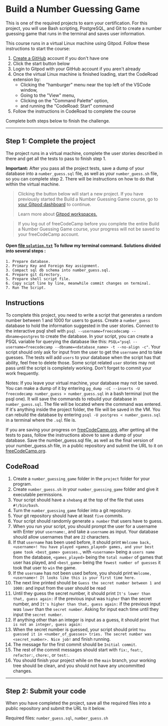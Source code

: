 Build a Number Guessing Game
============================

This is one of the required projects to earn your certification. For this project, you will use Bash scripting, PostgreSQL, and Git to create a number guessing game that runs in the terminal and saves user information.

This course runs in a virtual Linux machine using Gitpod. Follow these instructions to start the course:

1.  [Create a GitHub](https://github.com/join "Source Code Link") account if you don't have one
2.  Click the start button below
3.  Login to Gitpod with your GitHub account if you aren't already
4.  Once the virtual Linux machine is finished loading, start the CodeRoad extension by:
    *   Clicking the "hamburger" menu near the top left of the VSCode window,
    *   Going to the "View" menu,
    *   Clicking on the "Command Palette" option,
    *   and running the "CodeRoad: Start" command
5.  Follow the instructions in CodeRoad to complete the course

Complete both steps below to finish the challenge.

* * *

Step 1: Complete the project
----------------------------

The project runs in a virtual machine, complete the user stories described in there and get all the tests to pass to finish step 1.

**Important:** After you pass all the project tests, save a dump of your database into a `number_guess.sql` file, as well as your `number_guess.sh` file, so you can complete step 2. There will be instructions on how to do that within the virtual machine.

> Clicking the button below will start a new project. If you have previously started the Build a Number Guessing Game course, go to [your Gitpod dashboard](https://gitpod.io/workspaces) to continue.
> 
> Learn more about [Gitpod workspaces.](https://forum.freecodecamp.org/t/using-gitpod-in-the-curriculum/668669)

> If you log out of freeCodeCamp before you complete the entire Build a Number Guessing Game course, your progress will not be saved to your freeCodeCamp account.

#### Open [file `solution.txt`](solution.txt) To follow my terminal command. Solutions divided into several steps :
    1. Prepare database.
    2. Primary Key and Foreign Key assignment.
    3. Compact sql db schema into number_guess.sql.
    4. Prepare git directory.
    5. Prepare shell script file.
    6. Copy scipt line by line, meanwhile commit changes on terminal.
    7. Run The Script.

## Instructions
To complete this project, you need to write a script that generates a random number between 1 and 1000 for users to guess. Create a `number_guess` database to hold the information suggested in the user stories. Connect to the interactive psql shell with `psql --username=freecodecamp --dbname=postgres` to create the database. In your script, you can create a PSQL variable for querying the database like this: `PSQL="psql --username=freecodecamp --dbname=<database_name> -t --no-align -c"`. Your script should only ask for input from the user to get the `username` and to take guesses. The tests will add `users` to your database when the script has that ability, feel free to delete those. Some script related `user` stories may not pass until the script is completely working. Don't forget to commit your work frequently.

Notes:
If you leave your virtual machine, your database may not be saved. You can make a dump of it by entering `pg_dump -cC --inserts -U freecodecamp number_guess > number_guess.sql` in a bash terminal (not the psql one). It will save the commands to rebuild your database in `number_guess.sql`. The file will be located where the command was entered. If it's anything inside the project folder, the file will be saved in the VM. You can rebuild the database by entering `psql -U postgres < number_guess.sql` in a terminal where the `.sql` file is.

If you are saving your progress on [freeCodeCamp.org](https://www.freecodecamp.org/), after getting all the tests to pass, follow the instructions above to save a dump of your database. Save the number_guess.sql file, as well as the final version of your number_guess.sh file, in a public repository and submit the URL to it on [freeCodeCamp.org](https://www.freecodecamp.org/).

## CodeRoad
1. Create a `number_guessing_game` folder in the `project` folder for your program.
2. Create `number_guess.sh` in your `number_guessing_game` folder and give it executable permissions.
3. Your script should have a `shebang` at the top of the file that uses `#!/bin/bash`.
4. Turn the `number_guessing_game` folder into a git repository.
5. Your git repository should have at least `five` commits.
6. Your script should randomly generate `a number` that users have to guess.
7. When you run your script, you should prompt the user for a username with Enter your `username:`, and take a `username` as input. Your database should allow usernames that are `22` characters.
8. If that `username` has been used before, it should print `Welcome back, <username>! You have played <games_played> games, and your best game took <best_game> guesses.`, with `<username>` being a `users name` from the database, `<games_played>` being the `total number` of games that user has played, and `<best_game>` being the `fewest number of guesses` it took that user to `win` the game.
9. If the `username` has not been used before, you should print `Welcome, <username>! It looks like this is your first time here.`
10. The next line printed should be `Guess the secret number between 1 and 1000:` and input from the user should be read
11. Until they guess the secret number, it should print `It's lower than that, guess again:` if the previous input was `higher` than the secret number, and `It's higher than that, guess again:` if the previous input was `lower` than the `secret number`. Asking for input each time until they input the `secret number`.
12. If anything other than an integer is input as a guess, it should print `That is not an integer, guess again:`
13. When the secret number is guessed, your script should print `You guessed it in <number_of_guesses> tries. The secret number was <secret_number>. Nice job!` and finish running.
14. The message for the first commit should be `Initial commit`.
15. The rest of the commit messages should start with `fix:`, `feat:`, `refactor:`, `chore:`, or `test:`.
16. You should finish your project while on the `main` branch, your working tree should be clean, and you should not have any uncommitted changes.

* * *

Step 2: Submit your code
------------------------

When you have completed the project, save all the required files into a public repository and submit the URL to it below.

Required files: `number_guess.sql`, `number_guess.sh`
